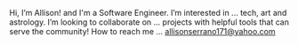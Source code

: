 Hi, I’m Allison! and I'm a Software Engineer.
I’m interested in ... tech, art and astrology.
I’m looking to collaborate on ... projects with helpful tools that can serve the community!
How to reach me ... allisonserrano171@yahoo.com

<!---
Allicris/Allicris is a ✨ special ✨ repository because its `README.md` (this file) appears on your GitHub profile.
You can click the Preview link to take a look at your changes.
--->
